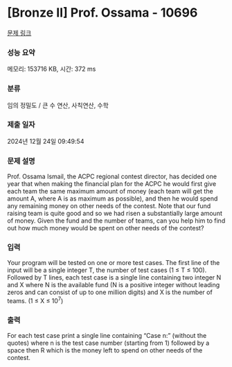 # [Bronze II] Prof. Ossama - 10696 

[문제 링크](https://www.acmicpc.net/problem/10696) 

### 성능 요약

메모리: 153716 KB, 시간: 372 ms

### 분류

임의 정밀도 / 큰 수 연산, 사칙연산, 수학

### 제출 일자

2024년 12월 24일 09:49:54

### 문제 설명

<p style="user-select: auto !important;">Prof. Ossama Ismail, the ACPC regional contest director, has decided one year that when making the financial plan for the ACPC he would first give each team the same maximum amount of money (each team will get the amount A, where A is as maximum as possible), and then he would spend any remaining money on other needs of the contest. Note that our fund raising team is quite good and so we had risen a substantially large amount of money. Given the fund and the number of teams, can you help him to find out how much money would be spent on other needs of the contest?</p>

### 입력 

 <p style="user-select: auto !important;">Your program will be tested on one or more test cases. The first line of the input will be a single integer T, the number of test cases (1 ≤ T ≤ 100). Followed by T lines, each test case is a single line containing two integer N and X where N is the available fund (N is a positive integer without leading zeros and can consist of up to one million digits) and X is the number of teams. (1 ≤ X ≤ 10<sup style="user-select: auto !important;">7</sup>)</p>

### 출력 

 <p style="user-select: auto !important;">For each test case print a single line containing “Case n:” (without the quotes) where n is the test case number (starting from 1) followed by a space then R which is the money left to spend on other needs of the contest.</p>


